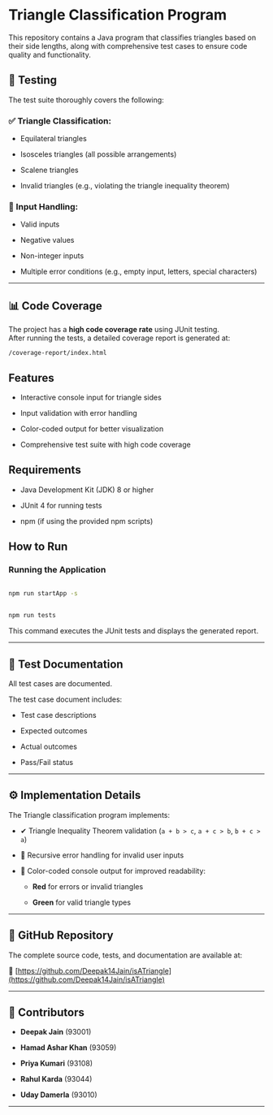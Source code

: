 # Triangle Classification Program
 
This repository contains a Java program that classifies triangles based on their side lengths, along with comprehensive test cases to ensure code quality and functionality.
 
## 🧪 Testing
 
The test suite thoroughly covers the following:
 
### ✅ Triangle Classification:

- Equilateral triangles

- Isosceles triangles (all possible arrangements)

- Scalene triangles

- Invalid triangles (e.g., violating the triangle inequality theorem)
 
### 🧾 Input Handling:

- Valid inputs

- Negative values

- Non-integer inputs

- Multiple error conditions (e.g., empty input, letters, special characters)

 
---
 
## 📊 Code Coverage
 
The project has a **high code coverage rate** using JUnit testing.  
After running the tests, a detailed coverage report is generated at:

`/coverage-report/index.html`
 
## Features
 
- Interactive console input for triangle sides

- Input validation with error handling

- Color-coded output for better visualization

- Comprehensive test suite with high code coverage
 
## Requirements
 
- Java Development Kit (JDK) 8 or higher

- JUnit 4 for running tests

- npm (if using the provided npm scripts)
 
## How to Run
 
### Running the Application
 
```bash

npm run startApp -s
```
 
```bash

npm run tests
```

This command executes the JUnit tests and displays the generated report.
 
---
 
## 📝 Test Documentation
 
All test cases are documented. 

The test case document includes:

- Test case descriptions

- Expected outcomes

- Actual outcomes

- Pass/Fail status
 
---
 
## ⚙️ Implementation Details
 
The Triangle classification program implements:

- ✔ Triangle Inequality Theorem validation (`a + b > c`, `a + c > b`, `b + c > a`)

- 🔁 Recursive error handling for invalid user inputs

- 🎨 Color-coded console output for improved readability:

  - **Red** for errors or invalid triangles

  - **Green** for valid triangle types
 
---
 
## 📁 GitHub Repository
 
The complete source code, tests, and documentation are available at:  

🔗 [https://github.com/Deepak14Jain/isATriangle](https://github.com/Deepak14Jain/isATriangle)
 
---
 
## 👥 Contributors
 
- **Deepak Jain** (93001)  

- **Hamad Ashar Khan** (93059)  

- **Priya Kumari** (93108)  

- **Rahul Karda** (93044)  

- **Uday Damerla** (93010)
 
---
 
 
 
 